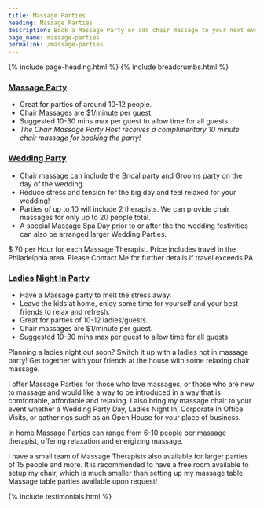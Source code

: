 ```yaml
---
title: Massage Parties
heading: Massage Parties
description: Book a Massage Party or add chair massage to your next event!
page_name: massage-parties
permalink: /massage-parties
---
```


{% include page-heading.html %}
{% include breadcrumbs.html %}

<!--=== Profile ===-->
<div class="container content profile">
  <div class="row">
    <div class="col-md-4">
      <div class="thumbnails thumbnail-style thumbnail-kenburn">
        <div class="caption">
          <h3><a class="hover-effect" href="#">Massage Party</a></h3>
          <ul>
            <li>Great for parties of around 10-12 people.</li>
            <li>Chair Massages are $1/minute per guest.</li>
            <li>Suggested 10-30 mins max per guest to allow time for all guests.</li>
            <li><em>The Chair Massage Party Host receives a complimentary 10 minute chair massage for booking the party!</em></li>
          </ul>
        </div>
      </div>
    </div>
    <div class="col-md-4">
      <div class="thumbnails thumbnail-style thumbnail-kenburn">
        <div class="caption">
          <h3><a class="hover-effect" href="#">Wedding Party</a></h3>
          <ul>
            <li>Chair massage can include the Bridal party and Grooms party on the day of the wedding.</li>
            <li>Reduce stress and tension for the big day and feel relaxed for your wedding!</li>
            <li>Parties of up to 10 will include 2 therapists. We can provide chair massages for only up to 20 people total.</li>
            <li>A special Massage Spa Day prior to or after the the wedding festivities can also be arranged larger Wedding Parties. 
          </ul>
          <p>$ 70 per Hour for each Massage Therapist. Price includes travel in the Philadelphia area. Please Contact Me for further details if travel exceeds PA.</p>
        </div>
      </div>
    </div>
    <div class="col-md-4">
      <div class="thumbnails thumbnail-style thumbnail-kenburn">
        <div class="caption">
          <h3><a class="hover-effect" href="#">Ladies Night In Party</a></h3>
          <ul>
            <li>Have a Massage party to melt the stress away.</li>
            <li>Leave the kids at home, enjoy some time for yourself and your best friends to relax and refresh.</li>
            <li>Great for parties of 10-12 ladies/guests.</li>
            <li>Chair massages are $1/minute per guest.</li>
            <li>Suggested 10-30 mins max per guest to allow time for all guests.</li>
          </ul>
          <p>Planning a ladies night out soon? Switch it up with a ladies not in massage party! Get together with your friends at the house with some relaxing chair massage.</p>
        </div>
      </div>
    </div>
  </div>
  <div class="row clear">
    <p>I offer Massage Parties for those who love massages, or those who are new to massage and would like a way to be introduced in a way that is comfortable, affordable and relaxing. I also bring my massage chair to your event whether a Wedding Party Day, Ladies Night In, Corporate In Office Visits, or gatherings such as an Open House for your place of business.</p>
    <p>In home Massage Parties can range from 6-10 people per massage therapist, offering relaxation and energizing massage.</p>
    <p>I have a small team of Massage Therapists also available for larger parties of 15 people and more. It is recommended to have a free room available to setup my chair, which is much smaller than setting up my massage table. Massage table parties available upon request!</p>
  </div>
  {% include testimonials.html %}
</div>
<!--=== End Profile ===-->
